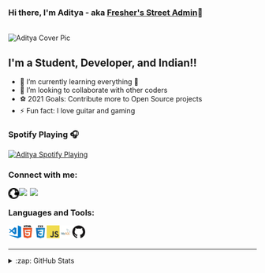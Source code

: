 ### Hi there, I'm Aditya - aka <a href="https://freshersstreet.github.io/FreshersStreet/">Fresher's Street Admin</a>👋
<br>
<img src="https://wallpapercave.com/wp/wp3885257.jpg" alt="Aditya Cover Pic" width="650" />

## I'm a Student, Developer, and Indian!!

- 🌱 I’m currently learning everything 🤣
- 👯 I’m looking to collaborate with other coders
- ⚽️ 2021 Goals: Contribute more to Open Source projects
- ⚡ Fun fact: I love guitar and gaming

### Spotify Playing 🎧

[<img src="https://images.genius.com/8ea6051579e10a21c71293fa0d9c6e42.1000x1000x1.jpg" alt="Aditya Spotify Playing" width="150" />](https://open.spotify.com/track/0pzGsgrMvEtHZW6XzpY6Cs)

### Connect with me:

<a href="https://freshersstreet.github.io/FreshersStreet/"><img align="left"  width="22px" src="https://raw.githubusercontent.com/iconic/open-iconic/master/svg/globe.svg" /></a>
<a href="https://www.linkedin.com/in/aditya-das-86069b202/"><img align="left"  width="22px" src="https://cdn.jsdelivr.net/npm/simple-icons@v3/icons/linkedin.svg" /></a>
<a href="https://instagram.com/adityad3901"><img align="left"  width="22px" src="https://cdn.jsdelivr.net/npm/simple-icons@v3/icons/instagram.svg" /></a>

<br />

### Languages and Tools:

<img align="left" alt="Visual Studio Code" width="26px" src="https://raw.githubusercontent.com/github/explore/80688e429a7d4ef2fca1e82350fe8e3517d3494d/topics/visual-studio-code/visual-studio-code.png" />
<img align="left" alt="HTML5" width="26px" src="https://raw.githubusercontent.com/github/explore/80688e429a7d4ef2fca1e82350fe8e3517d3494d/topics/html/html.png" />
<img align="left" alt="CSS3" width="26px" src="https://raw.githubusercontent.com/github/explore/80688e429a7d4ef2fca1e82350fe8e3517d3494d/topics/css/css.png" />
<img align="left" alt="JavaScript" width="26px" src="https://raw.githubusercontent.com/github/explore/80688e429a7d4ef2fca1e82350fe8e3517d3494d/topics/javascript/javascript.png" />
<img align="left" alt="MySQL" width="26px" src="https://raw.githubusercontent.com/github/explore/80688e429a7d4ef2fca1e82350fe8e3517d3494d/topics/mysql/mysql.png" />
<img align="left" alt="GitHub" width="26px" src="https://raw.githubusercontent.com/github/explore/78df643247d429f6cc873026c0622819ad797942/topics/github/github.png" />

<br />
<br />

-----
</details>

<details>
  <summary>:zap: GitHub Stats</summary>

  <img align="left" alt="Aditya's GitHub Stats" src="https://github-readme-stats.vercel.app/api?username=freshersstreet&show_icons=true&hide_border=true" />

</details>


